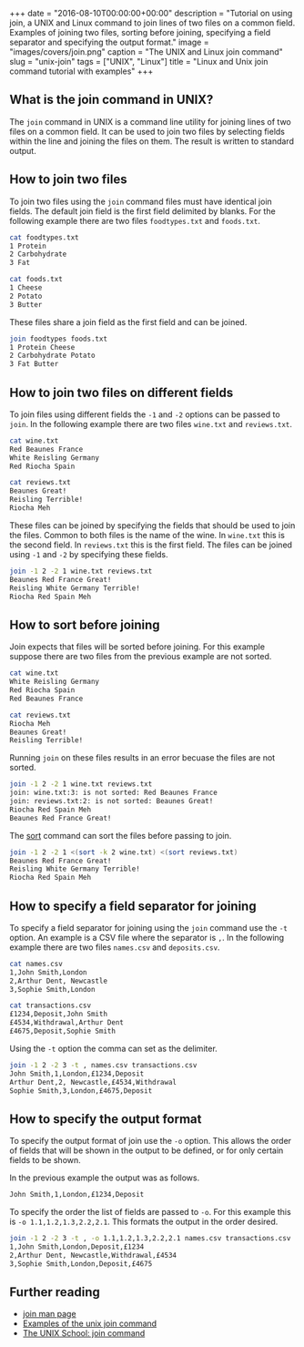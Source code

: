 +++
date = "2016-08-10T00:00:00+00:00"
description = "Tutorial on using join, a UNIX and Linux command to join lines of two files on a common field. Examples of joining two files, sorting before joining, specifying a field separator and specifying the output format."
image = "images/covers/join.png"
caption = "The UNIX and Linux join command"
slug = "unix-join"
tags = ["UNIX", "Linux"]
title = "Linux and Unix join command tutorial with examples"
+++

## What is the join command in UNIX?

The `join` command in UNIX is a command line utility for joining lines of two
files on a common field. It can be used to join two files by selecting fields
within the line and joining the files on them. The result is written to standard
output.

## How to join two files

To join two files using the `join` command files must have identical join
fields. The default join field is the first field delimited by blanks. For the
following example there are two files `foodtypes.txt` and `foods.txt`.

```sh
cat foodtypes.txt
1 Protein
2 Carbohydrate
3 Fat
```

```sh
cat foods.txt
1 Cheese
2 Potato
3 Butter
```

These files share a join field as the first field and can be joined.

```sh
join foodtypes foods.txt
1 Protein Cheese
2 Carbohydrate Potato
3 Fat Butter
```

## How to join two files on different fields

To join files using different fields the `-1` and `-2` options can be passed to
`join`. In the following example there are two files `wine.txt` and
`reviews.txt`.

```sh
cat wine.txt
Red Beaunes France
White Reisling Germany
Red Riocha Spain
```

```sh
cat reviews.txt
Beaunes Great!
Reisling Terrible!
Riocha Meh
```

These files can be joined by specifying the fields that should be used to join
the files. Common to both files is the name of the wine. In `wine.txt` this is
the second field. In `reviews.txt` this is the first field. The files can be
joined using `-1` and `-2` by specifying these fields.

```sh
join -1 2 -2 1 wine.txt reviews.txt
Beaunes Red France Great!
Reisling White Germany Terrible!
Riocha Red Spain Meh
```

## How to sort before joining

Join expects that files will be sorted before joining. For this example suppose
there are two files from the previous example are not sorted.

```sh
cat wine.txt
White Reisling Germany
Red Riocha Spain
Red Beaunes France
```

```sh
cat reviews.txt
Riocha Meh
Beaunes Great!
Reisling Terrible!
```

Running `join` on these files results in an error becuase the files are not
sorted.

```sh
join -1 2 -2 1 wine.txt reviews.txt
join: wine.txt:3: is not sorted: Red Beaunes France
join: reviews.txt:2: is not sorted: Beaunes Great!
Riocha Red Spain Meh
Beaunes Red France Great!
```

The [sort][1] command can sort the files before passing to join.

```sh
join -1 2 -2 1 <(sort -k 2 wine.txt) <(sort reviews.txt)
Beaunes Red France Great!
Reisling White Germany Terrible!
Riocha Red Spain Meh
```

## How to specify a field separator for joining

To specify a field separator for joining using the `join` command use the `-t`
option. An example is a CSV file where the separator is `,`. In the following
example there are two files `names.csv` and `deposits.csv`.

```sh
cat names.csv
1,John Smith,London
2,Arthur Dent, Newcastle
3,Sophie Smith,London
```

```sh
cat transactions.csv
£1234,Deposit,John Smith
£4534,Withdrawal,Arthur Dent
£4675,Deposit,Sophie Smith
```

Using the `-t` option the comma can set as the delimiter.

```sh
join -1 2 -2 3 -t , names.csv transactions.csv
John Smith,1,London,£1234,Deposit
Arthur Dent,2, Newcastle,£4534,Withdrawal
Sophie Smith,3,London,£4675,Deposit
```

## How to specify the output format

To specify the output format of join use the `-o` option. This allows the order
of fields that will be shown in the output to be defined, or for only certain
fields to be shown.

In the previous example the output was as follows.

```sh
John Smith,1,London,£1234,Deposit
```

To specify the order the list of fields are passed to `-o`. For this example
this is `-o 1.1,1.2,1.3,2.2,2.1`. This formats the output in the order desired.

```sh
join -1 2 -2 3 -t , -o 1.1,1.2,1.3,2.2,2.1 names.csv transactions.csv
1,John Smith,London,Deposit,£1234
2,Arthur Dent, Newcastle,Withdrawal,£4534
3,Sophie Smith,London,Deposit,£4675
```

## Further reading

- [join man page](http://linux.die.net/man/1/join)
- [Examples of the unix join command](http://www.albany.edu/~ig4895/join.htm)
- [The UNIX School: join command](http://www.theunixschool.com/2012/01/join-command.html)

[1]: /unix-sort/

